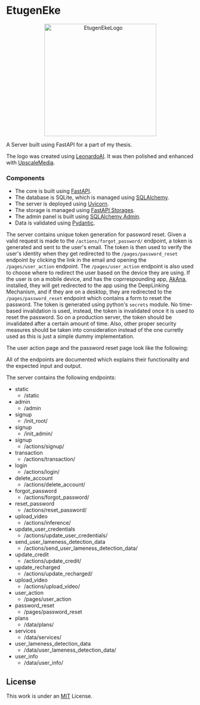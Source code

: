 # EtugenEke

<p align="center">
  <img src="readme_assets\logo.jpeg" alt="EtugenEkeLogo" style="width:300px;height:300px;">
</p>

A Server built using FastAPI for a part of my thesis.

The logo was created using [LeonardoAI](https://leonardo.ai). It was then polished and enhanced with [UpscaleMedia](https://upscale.media).

### Components
- The core is built using [FastAPI](https://fastapi.tiangolo.com/).
- The database is SQLite, which is managed using [SQLAlchemy](https://www.sqlalchemy.org/).
- The server is deployed using [Uvicorn](https://www.uvicorn.org/).
- The storage is managed using [FastAPI Storages](https://github.com/aminalaee/fastapi-storages).
- The admin panel is built using [SQLAlchemy Admin](https://github.com/aminalaee/sqladmin).
- Data is validated using [Pydantic](https://pydantic-docs.helpmanual.io/).

The server contains unique token generation for password reset. Given a valid request is made to the `/actions/forgot_password/` endpoint, a token is generated and sent to the user's email. The token is then used to verify the user's identity when they get redirected to the `/pages/password_reset` endpoint by clicking the link in the email and opening the `/pages/user_action` endpoint. The `/pages/user_action` endpoint is also used to choose where to redirect the user based on the device they are using. If the user is on a mobile device, and has the coprrespounding app, [AkAna](https://github.com/AliKHaliliT/AkAna), installed, they will get redirected to the app using the DeepLinking Mechanism, and if they are on a desktop, they are redirected to the `/pages/password_reset` endpoint which contains a form to reset the password. The token is generated using python's `secrets` module. No time-based invalidation is used, instead, the token is invalidated once it is used to reset the password. So on a production server, the token should be invalidated after a certain amount of time. Also, other proper security measures should be taken into consideration instead of the one curretly used as this is just a simple dummy implementation.

The user action page and the password reset page look like the following:



All of the endpoints are documented which explains their functionality and the expected input and output.

The server contains the following endpoints:

- static
  - /static
- admin
  - /admin
- signup
  - /init_root/
- signup
  - /init_admin/
- signup
  - /actions/signup/
- transaction
  - /actions/transaction/
- login
  - /actions/login/
- delete_account
  - /actions/delete_account/
- forgot_password
  - /actions/forgot_password/
- reset_password
  - /actions/reset_password/
- upload_video
  - /actions/inference/
- update_user_credentials
  - /actions/update_user_credentials/
- send_user_lameness_detection_data
  - /actions/send_user_lameness_detection_data/
- update_credit
  - /actions/update_credit/
- update_recharged
  - /actions/update_recharged/
- upload_video
  - /actions/upload_video/
- user_action
  - /pages/user_action
- password_reset
  - /pages/password_reset
- plans
  - /data/plans/
- services
  - /data/services/
- user_lameness_detection_data
  - /data/user_lameness_detection_data/
- user_info
  - /data/user_info/


## License
This work is under an [MIT](https://choosealicense.com/licenses/mit/) License.